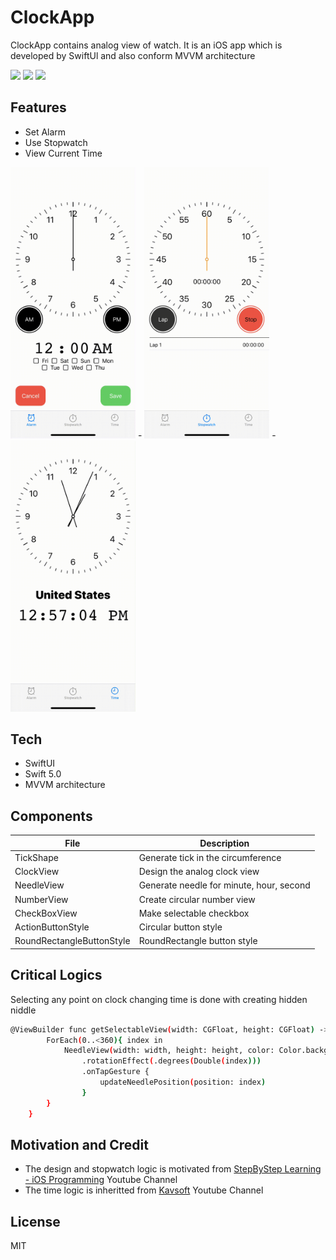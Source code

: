 # ClockApp
ClockApp contains analog view of watch. It is an iOS app which is developed by SwiftUl and also conform MVVM architecture

<image src="Images/ClockApp-Scene1.png" width=200> <image src="Images/ClockApp-Scene2.png" width=200> <image src="Images/ClockApp-Scene3.png" width=200>

## Features
- Set Alarm 
- Use Stopwatch 
- View Current Time 


<img src="/Images/AlarmView.gif" width="200"  /> - <img src="/Images/StopwatchView.gif" width="200"  /> - <img src="/Images/TimeView.gif" width="200"  />

## Tech
- SwiftUI
- Swift 5.0
- MVVM architecture
## Components
| File | Description |
| ------ | ------ |
| TickShape | Generate tick in the circumference|
| ClockView | Design the analog clock view |
| NeedleView | Generate needle for minute, hour, second|
| NumberView | Create circular number view |
| CheckBoxView | Make selectable checkbox |
| ActionButtonStyle | Circular button style |
| RoundRectangleButtonStyle | RoundRectangle button style |

## Critical Logics
Selecting any point on clock changing time is done with creating hidden niddle

```sh
@ViewBuilder func getSelectableView(width: CGFloat, height: CGFloat) -> some View {
        ForEach(0..<360){ index in
            NeedleView(width: width, height: height, color: Color.backgroundColor.opacity(0.001), bottomLineHeight: 30)
                .rotationEffect(.degrees(Double(index)))
                .onTapGesture {
                    updateNeedlePosition(position: index)
                }
        }
    }
```
## Motivation and Credit
- The design and stopwatch logic is motivated from [StepByStep Learning - iOS Programming](https://www.youtube.com/watch?v=13BhbutmQdA&list=PLFK9eRgQ_3FYZ4JDsHcQWBVndFNbdO1JW) Youtube Channel
- The time logic is inheritted from [Kavsoft](https://www.youtube.com/watch?v=BTtERko7j1Y) Youtube Channel

## License

MIT
